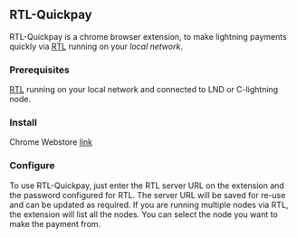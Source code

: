 ## RTL-Quickpay
RTL-Quickpay is a chrome browser extension, to make lightning payments quickly via [RTL](https://github.com/ShahanaFarooqui/RTL) running on your *local network*.

### Prerequisites
[RTL](https://github.com/ShahanaFarooqui/RTL) running on your local network and connected to LND or C-lightning node.

### Install
Chrome Webstore [link](https://chrome.google.com/webstore/detail/rtl-quick-pay/bnlpaipkkgfdojfdlmakgjngbiepghof)

### Configure
To use RTL-Quickpay, just enter the RTL server URL on the extension and the password configured for RTL.
The server URL will be saved for re-use and can be updated as required.
If you are running multiple nodes via RTL, the extension will list all the nodes. You can select the node you want to make the payment from.
